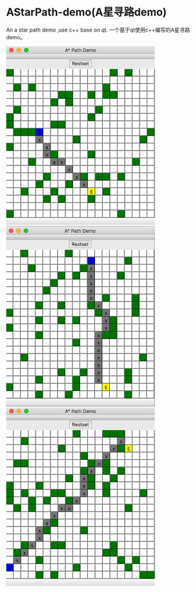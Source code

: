 # AStarPath-demo(A星寻路demo)
An a star path demo ,use c++ base on qt.
一个基于qt使用c++编写的A星寻路demo。

![](https://github.com/freedomstar/AStarPath-demo/blob/master/read-me-image/1.png?raw=true)
![](https://github.com/freedomstar/AStarPath-demo/blob/master/read-me-image/2.png?raw=true)
![](https://github.com/freedomstar/AStarPath-demo/blob/master/read-me-image/3.png?raw=true)
